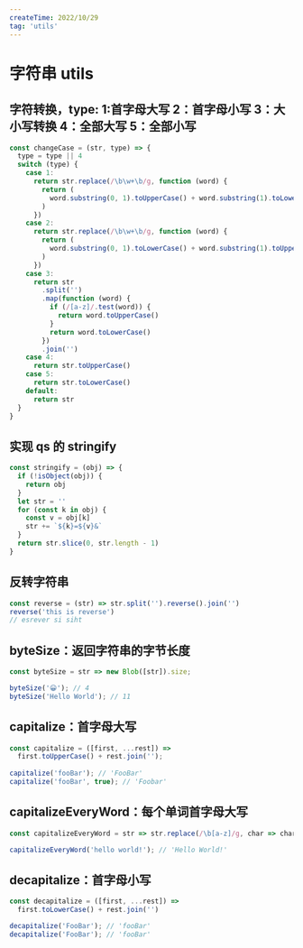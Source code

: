 ```yaml
---
createTime: 2022/10/29
tag: 'utils'
---
```

# 字符串 utils

## 字符转换，type: 1:首字母大写 2：首字母小写 3：大小写转换 4：全部大写 5：全部小写

```js
const changeCase = (str, type) => {
  type = type || 4
  switch (type) {
    case 1:
      return str.replace(/\b\w+\b/g, function (word) {
        return (
          word.substring(0, 1).toUpperCase() + word.substring(1).toLowerCase()
        )
      })
    case 2:
      return str.replace(/\b\w+\b/g, function (word) {
        return (
          word.substring(0, 1).toLowerCase() + word.substring(1).toUpperCase()
        )
      })
    case 3:
      return str
        .split('')
        .map(function (word) {
          if (/[a-z]/.test(word)) {
            return word.toUpperCase()
          }
          return word.toLowerCase()
        })
        .join('')
    case 4:
      return str.toUpperCase()
    case 5:
      return str.toLowerCase()
    default:
      return str
  }
}
```

## 实现 qs 的 stringify

```js
const stringify = (obj) => {
  if (!isObject(obj)) {
    return obj
  }
  let str = ''
  for (const k in obj) {
    const v = obj[k]
    str += `${k}=${v}&`
  }
  return str.slice(0, str.length - 1)
}
```

## 反转字符串

```javascript
const reverse = (str) => str.split('').reverse().join('')
reverse('this is reverse')
// esrever si siht
```

## byteSize：返回字符串的字节长度

```javascript
const byteSize = str => new Blob([str]).size;

byteSize('😀'); // 4
byteSize('Hello World'); // 11
```

## capitalize：首字母大写

```javascript
const capitalize = ([first, ...rest]) =>
  first.toUpperCase() + rest.join('');
  
capitalize('fooBar'); // 'FooBar'
capitalize('fooBar', true); // 'Foobar'
```

## capitalizeEveryWord：每个单词首字母大写

```javascript
const capitalizeEveryWord = str => str.replace(/\b[a-z]/g, char => char.toUpperCase());

capitalizeEveryWord('hello world!'); // 'Hello World!'
```

## decapitalize：首字母小写

```javascript
const decapitalize = ([first, ...rest]) =>
  first.toLowerCase() + rest.join('')

decapitalize('FooBar'); // 'fooBar'
decapitalize('FooBar'); // 'fooBar'
```
